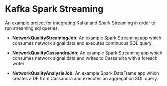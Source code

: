 # Kafka Spark Streaming 
An example project for integrating Kafka and Spark Streaming in order to run streaming sql queries. 

- **NetworkQualityStreamingJob:**
An example Spark Streaming app which consumes network signal data and executes continuous SQL query.

- **NetworkQualityCassandraJob:**
An example Spark Streaming app which consumes network signal data and writes to Cassandra with a foreach writer

- **NetworkQualityAnalysisJob:**
An example Spark DataFrame app which creates a DF from Cassandra and executes an aggregation SQL query.
 